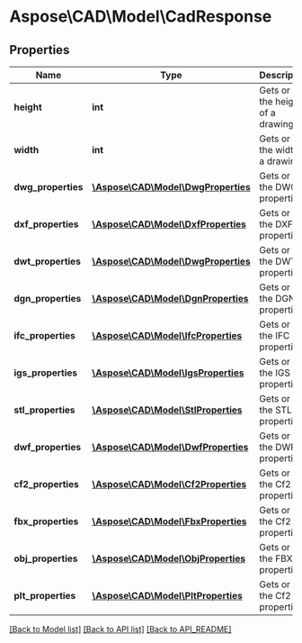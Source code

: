 # Aspose\CAD\Model\CadResponse

## Properties
Name | Type | Description | Notes
------------ | ------------- | ------------- | -------------
**height** | **int** | Gets or sets the height of a drawing. | 
**width** | **int** | Gets or sets the width of a drawing. | 
**dwg_properties** | [**\Aspose\CAD\Model\DwgProperties**](DwgProperties.md) | Gets or sets the DWG properties. | [optional] 
**dxf_properties** | [**\Aspose\CAD\Model\DxfProperties**](DxfProperties.md) | Gets or sets the DXF properties. | [optional] 
**dwt_properties** | [**\Aspose\CAD\Model\DwgProperties**](DwgProperties.md) | Gets or sets the DWT properties. | [optional] 
**dgn_properties** | [**\Aspose\CAD\Model\DgnProperties**](DgnProperties.md) | Gets or sets the DGN properties. | [optional] 
**ifc_properties** | [**\Aspose\CAD\Model\IfcProperties**](IfcProperties.md) | Gets or sets the IFC properties. | [optional] 
**igs_properties** | [**\Aspose\CAD\Model\IgsProperties**](IgsProperties.md) | Gets or sets the IGS properties. | [optional] 
**stl_properties** | [**\Aspose\CAD\Model\StlProperties**](StlProperties.md) | Gets or sets the STL properties. | [optional] 
**dwf_properties** | [**\Aspose\CAD\Model\DwfProperties**](DwfProperties.md) | Gets or sets the DWF properties. | [optional] 
**cf2_properties** | [**\Aspose\CAD\Model\Cf2Properties**](Cf2Properties.md) | Gets or sets the Cf2 properties. | [optional] 
**fbx_properties** | [**\Aspose\CAD\Model\FbxProperties**](FbxProperties.md) | Gets or sets the Cf2 properties. | [optional] 
**obj_properties** | [**\Aspose\CAD\Model\ObjProperties**](ObjProperties.md) | Gets or sets the FBX properties. | [optional] 
**plt_properties** | [**\Aspose\CAD\Model\PltProperties**](PltProperties.md) | Gets or sets the Cf2 properties. | [optional] 

[[Back to Model list]](API_README.md#documentation-for-models) [[Back to API list]](API_README.md#documentation-for-api-endpoints) [[Back to API_README]](API_README.md)

